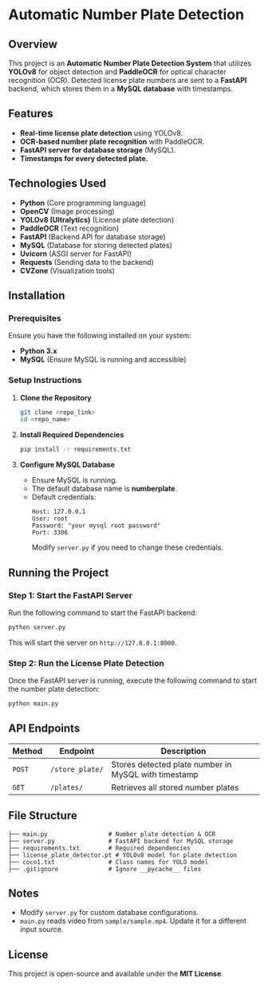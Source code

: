 # Automatic Number Plate Detection

## Overview
This project is an **Automatic Number Plate Detection System** that utilizes **YOLOv8** for object detection and **PaddleOCR** for optical character recognition (OCR). Detected license plate numbers are sent to a **FastAPI** backend, which stores them in a **MySQL database** with timestamps.

## Features
- **Real-time license plate detection** using YOLOv8.
- **OCR-based number plate recognition** with PaddleOCR.
- **FastAPI server for database storage** (MySQL).
- **Timestamps for every detected plate.**

## Technologies Used
- **Python** (Core programming language)
- **OpenCV** (Image processing)
- **YOLOv8 (Ultralytics)** (License plate detection)
- **PaddleOCR** (Text recognition)
- **FastAPI** (Backend API for database storage)
- **MySQL** (Database for storing detected plates)
- **Uvicorn** (ASGI server for FastAPI)
- **Requests** (Sending data to the backend)
- **CVZone** (Visualization tools)

## Installation
### Prerequisites
Ensure you have the following installed on your system:
- **Python 3.x**
- **MySQL** (Ensure MySQL is running and accessible)

### Setup Instructions
1. **Clone the Repository**
   ```bash
   git clone <repo_link>
   cd <repo_name>
   ```

2. **Install Required Dependencies**
   ```bash
   pip install -r requirements.txt
   ```

3. **Configure MySQL Database**
   - Ensure MySQL is running.
   - The default database name is **numberplate**.
   - Default credentials:
     ```
     Host: 127.0.0.1
     User: root
     Password: "your mysql root password"
     Port: 3306
     ```
     Modify `server.py` if you need to change these credentials.

## Running the Project
### Step 1: Start the FastAPI Server
Run the following command to start the FastAPI backend:
```bash
python server.py
```
This will start the server on `http://127.0.0.1:8000`.

### Step 2: Run the License Plate Detection
Once the FastAPI server is running, execute the following command to start the number plate detection:
```bash
python main.py
```

## API Endpoints
| Method | Endpoint | Description |
|--------|---------|-------------|
| `POST` | `/store_plate/` | Stores detected plate number in MySQL with timestamp |
| `GET`  | `/plates/` | Retrieves all stored number plates |

## File Structure
```
├── main.py                 # Number plate detection & OCR
├── server.py               # FastAPI backend for MySQL storage
├── requirements.txt        # Required dependencies
├── license_plate_detector.pt # YOLOv8 model for plate detection
├── coco1.txt               # Class names for YOLO model
├── .gitignore              # Ignore __pycache__ files
```

## Notes
- Modify `server.py` for custom database configurations.
- `main.py` reads video from `sample/sample.mp4`. Update it for a different input source.

## License
This project is open-source and available under the **MIT License**.

